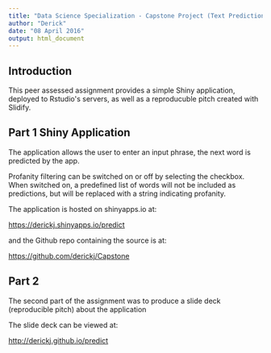 ```yaml
---
title: "Data Science Specialization - Capstone Project (Text Prediction)"
author: "Derick"
date: "08 April 2016"
output: html_document
---
```


## Introduction

This peer assessed assignment provides a simple Shiny application, deployed to Rstudio's servers, as well as a reproducuble pitch created with Slidify.

## Part 1 Shiny Application

The application allows the user to enter an input phrase, the next word is predicted by the app.

Profanity filtering can be switched on or off by selecting the checkbox.  When switched on, a predefined list of words will not be included as predictions, but will be replaced with a string indicating profanity.

The application is hosted on shinyapps.io at:  

  https://derickj.shinyapps.io/predict

and the Github repo containing the source is at:

  https://github.com/derickj/Capstone

## Part 2

The second part of the assignment was to produce a slide deck (reproducible pitch) about the application

The slide deck can be viewed at:

  http://derickj.github.io/predict

